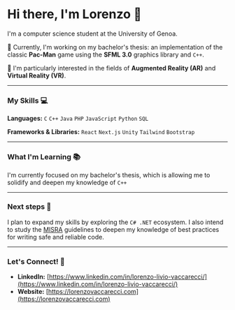 # Hi there, I'm Lorenzo 👋

I'm a computer science student at the University of Genoa.

🌱 Currently, I'm working on my bachelor's thesis: an implementation of the classic **Pac-Man** game using the **SFML 3.0** graphics library and `C++`.

🔭 I'm particularly interested in the fields of **Augmented Reality (AR)** and **Virtual Reality (VR)**.

---

### My Skills 💻

**Languages:**
`C` `C++` `Java` `PHP` `JavaScript` `Python` `SQL`

**Frameworks & Libraries:**
`React` `Next.js` `Unity` `Tailwind` `Bootstrap`

---

### What I'm Learning 📚

I'm currently focused on my bachelor's thesis, which is allowing me to solidify and deepen my knowledge of `C++`

---

### Next steps 👣

I plan to expand my skills by exploring the `C# .NET` ecosystem. I also intend to study the [MISRA](https://misra.org.uk/misra-c-plus-plus/) guidelines to deepen my knowledge of best practices for writing safe and reliable code.

---

### Let's Connect! 🤝

* **LinkedIn:** [https://www.linkedin.com/in/lorenzo-livio-vaccarecci/](https://www.linkedin.com/in/lorenzo-livio-vaccarecci/)
* **Website:** [https://lorenzovaccarecci.com](https://lorenzovaccarecci.com)
<!--
**GekkeijuITA/GekkeijuITA** is a ✨ _special_ ✨ repository because its `README.md` (this file) appears on your GitHub profile.

Here are some ideas to get you started:

- 🔭 I’m currently working on ...
- 🌱 I’m currently learning ...
- 👯 I’m looking to collaborate on ...
- 🤔 I’m looking for help with ...
- 💬 Ask me about ...
- 📫 How to reach me: ...
- 😄 Pronouns: ...
- ⚡ Fun fact: ...
-->

